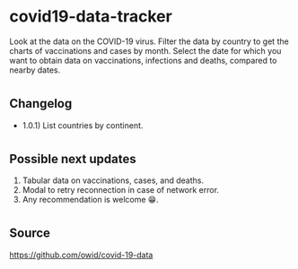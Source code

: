 # covid19-data-tracker
Look at the data on the COVID-19 virus. Filter the data by country to get the charts of vaccinations and cases by month. Select the date for which you want to obtain data on vaccinations, infections and deaths, compared to nearby dates.

#
## Changelog
- 1.0.1) List countries by continent.

#
## Possible next updates
1. Tabular data on vaccinations, cases, and deaths.
2. Modal to retry reconnection in case of network error.
3. Any recommendation is welcome 😁.

#
## Source
https://github.com/owid/covid-19-data